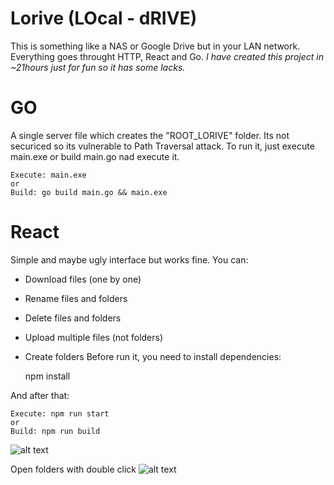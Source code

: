 # Lorive (LOcal - dRIVE)
This is something like a NAS or Google Drive but in your LAN network. Everything goes throught HTTP, React and Go.
*I have created this project in ~21hours just for fun so it has some lacks.*

# GO
A single server file which creates the "ROOT_LORIVE" folder. Its not securiced so its vulnerable to Path Traversal attack.
To run it, just execute main.exe or build main.go nad execute it.

    Execute: main.exe
    or
    Build: go build main.go && main.exe
    
# React
Simple and maybe ugly interface but works fine.
You can:
  - Download files (one by one)
  - Rename files and folders
  - Delete files and folders
  - Upload multiple files (not folders)
  - Create folders
Before run it, you need to install dependencies:

    npm install
     
And after that:

    Execute: npm run start
    or
    Build: npm run build

![alt text](https://github.com/JBUinfo/sort-lines-in-files/blob/main/Images/example1.png?raw=true)

Open folders with double click
![alt text](https://github.com/JBUinfo/sort-lines-in-files/blob/main/Images/example2.png?raw=true)

